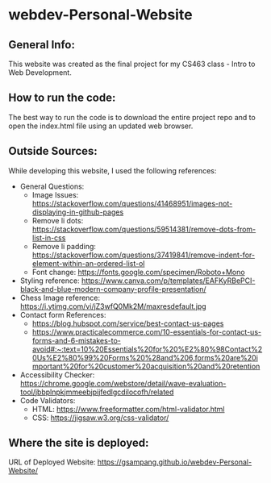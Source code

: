 # webdev-Personal-Website

## General Info:

This website was created as the final project for my CS463 class - Intro to Web Development.

## How to run the code:

The best way to run the code is to download the entire project repo and to open the index.html file using an updated web browser.

## Outside Sources:

While developing this website, I used the following references:

- General Questions:
  - Image Issues: https://stackoverflow.com/questions/41468951/images-not-displaying-in-github-pages
  - Remove li dots: https://stackoverflow.com/questions/59514381/remove-dots-from-list-in-css
  - Remove li padding: https://stackoverflow.com/questions/37419841/remove-indent-for-element-within-an-ordered-list-ol
  - Font change: https://fonts.google.com/specimen/Roboto+Mono
- Styling reference: https://www.canva.com/p/templates/EAFKyRBePCI-black-and-blue-modern-company-profile-presentation/
- Chess Image reference: https://i.ytimg.com/vi/jZ3wfQ0Mk2M/maxresdefault.jpg
- Contact form References:
  - https://blog.hubspot.com/service/best-contact-us-pages
  - https://www.practicalecommerce.com/10-essentials-for-contact-us-forms-and-6-mistakes-to-avoid#:~:text=10%20Essentials%20for%20%E2%80%98Contact%20Us%E2%80%99%20Forms%20%28and%206,forms%20are%20important%20for%20customer%20acquisition%20and%20retention
- Accessibility Checker: https://chrome.google.com/webstore/detail/wave-evaluation-tool/jbbplnpkjmmeebjpijfedlgcdilocofh/related
- Code Validators:
  - HTML: https://www.freeformatter.com/html-validator.html
  - CSS: https://jigsaw.w3.org/css-validator/

## Where the site is deployed:

URL of Deployed Website: https://gsampang.github.io/webdev-Personal-Website/
